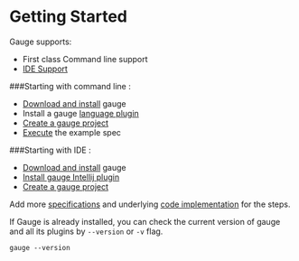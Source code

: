 # Getting Started

Gauge supports:

* First class Command line support
* [IDE Support](../ide_support/README.md)

###Starting with command line :

* [Download and install](http://getgauge.io/download) gauge
* Install a gauge [language plugin](../plugins/installation.md)
* [Create a gauge project](creating_a_gauge_project.md)
* [Execute](../execution/README.md) the example spec

###Starting with IDE :

* [Download and install](http://getgauge.io/download) gauge
* [Install gauge Intellij plugin](../ide_support/intellij_idea.md)
* [Create a gauge project](../ide_support/features.md)


Add more [specifications](../specifications/README.md) and underlying [code implementation](../test_code/README.md) for the steps.

If Gauge is already installed, you can check the current version of gauge and all its plugins by `--version` or `-v` flag.

````
gauge --version
````
